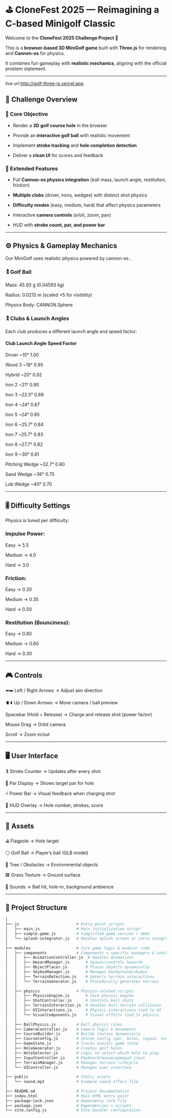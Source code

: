 # ⛳ CloneFest 2025 — Reimagining a C-based Minigolf Classic

Welcome to the **CloneFest 2025 Challenge Project** 🎉  

This is a **browser-based 3D MiniGolf game** built with **Three.js** for rendering and **Cannon-es** for physics.  

It combines fun gameplay with **realistic mechanics**, aligning with the official problem statement.

---
live url:http://golf-three-js.vercel.app
## 🏁 Challenge Overview

### 🎯 Core Objective


- Render a **3D golf course hole** in the browser  

- Provide an **interactive golf ball** with realistic movement 

- Implement **stroke tracking** and **hole completion detection**  

- Deliver a **clean UI** for scores and feedback  


### 🚀 Extended Features


- Full **Cannon-es physics integration** (ball mass, launch angle, restitution, friction)  

- **Multiple clubs** (driver, irons, wedges) with distinct shot physics  

- **Difficulty modes** (easy, medium, hard) that affect physics parameters  

- Interactive **camera controls** (orbit, zoom, pan)  

- HUD with **stroke count, par, and power bar**  

---

## ⚙️ Physics & Gameplay Mechanics


Our MiniGolf uses realistic physics powered by cannon-es
.


### 🏌️ Golf Ball


Mass: 45.93 g (0.04593 kg)

Radius: 0.0213 m (scaled ×5 for visibility)

Physics Body: CANNON.Sphere


### 🏌️ Clubs & Launch Angles


Each club produces a different launch angle and speed factor:

#### Club	Launch Angle	 Speed Factor

Driver	~15°	         1.00

Wood 3	~18°	         0.95

Hybrid	~20°	         0.92

Iron 2	~21°           0.90

Iron 3	~22.5°	       0.88

Iron 4	~24°           0.87

Iron 5	~24°	         0.85

Iron 6	~25.7°	       0.84

Iron 7	~25.7°	       0.83

Iron 8	~27.7°	       0.82

Iron 9	~30°	         0.81

Pitching Wedge ~32.7°	 0.80

Sand Wedge	~36°	     0.75

Lob Wedge	~40°	       0.70

---


## 🎚️ Difficulty Settings


Physics is tuned per difficulty:


### Impulse Power:


Easy → 5.5

Medium → 4.0

Hard → 3.0


### Friction:


Easy → 0.20

Medium → 0.35

Hard → 0.50


### Restitution (Bounciness):


Easy → 0.80

Medium → 0.60

Hard → 0.30

---


## 🎮 Controls


⬅️➡️ Left / Right Arrows → Adjust aim direction

⬆️⬇️ Up / Down Arrows → Move camera / ball preview

Spacebar (Hold + Release) → Charge and release shot (power factor)

Mouse Drag → Orbit camera

Scroll → Zoom in/out

---


## 🖥️ User Interface


🏌️ Stroke Counter → Updates after every shot

🎯 Par Display → Shows target par for hole

⚡ Power Bar → Visual feedback when charging shot

📍 HUD Overlay → Hole number, strokes, score

---


## 📸 Assets


⛳ Flagpole → Hole target

⚪ Golf Ball → Player’s ball (GLB model)

🌳 Tree / Obstacles → Environmental objects

🟩 Grass Texture → Ground surface

🎵 Sounds → Ball hit, hole-in, background ambience

---

## 📂 Project Structure  

```bash              
│
├── js                         # Entry point scripts
│   ├── main.js                # Main initialization script
│   ├── simple-game.js         # Simplified game version / demo
│   └── splash-integrator.js   # Handles splash screen or intro integration
│
├── modules                    # Core game logic & modular code
│   ├── components             # Components = specific managers & controllers
│   │   ├── AnimationController.js  # Handles animations
│   │   ├── HazardManager.js       # Spawns/controls hazards
│   │   ├── ObjectPlacer.js        # Places objects dynamically
│   │   ├── SkyboxManager.js       # Manages background/skybox
│   │   ├── TerrainDetection.js    # Detects terrain interactions
│   │   └── TerrainGenerator.js    # Procedurally generates terrain
│   │
│   ├── physics                # Physics-related scripts
│   │   ├── PhysicsEngine.js       # Core physics engine
│   │   ├── ShotController.js      # Controls ball shots
│   │   ├── TerrainInteraction.js  # Handles ball-terrain collisions
│   │   ├── UIInteractions.js      # Physics interactions tied to UI
│   │   └── VisualComponents.js    # Visual effects tied to physics
│   │
│   ├── BallPhysics.js         # Ball physics rules
│   ├── CameraController.js    # Camera logic & movements
│   ├── CourseBuilder.js       # Builds courses dynamically
│   ├── CourseConfig.js        # Stores config (par, holes, layout, etc.)
│   ├── GameState.js           # Tracks overall game state
│   ├── HoleGenerator.js       # Creates golf holes
│   ├── HoleSelector.js        # Logic to select which hole to play
│   ├── InputController.js     # Keyboard/mouse/gamepad input
│   ├── TerrainManager.js      # Manages terrain lifecycle
│   └── UIController.js        # Manages user interface
│
├── public                     # Static assets
│   └── sound.mp3              # Example sound effect file
│
├── README.md                  # Project documentation
├── index.html                 # Main HTML entry point
├── package-lock.json          # Dependency lock file
├── package.json               # Dependencies + scripts
└── vite.config.js             # Vite bundler configuration

